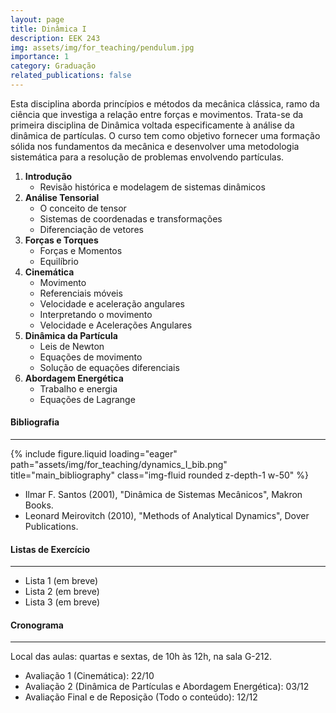 ```yaml
---
layout: page
title: Dinâmica I
description: EEK 243
img: assets/img/for_teaching/pendulum.jpg
importance: 1
category: Graduação
related_publications: false
---
```


Esta disciplina aborda princípios e métodos da mecânica clássica, ramo da ciência que investiga a relação entre forças e movimentos. Trata-se da primeira disciplina de Dinâmica voltada especificamente à análise da dinâmica de partículas. O curso tem como objetivo fornecer uma formação sólida nos fundamentos da mecânica e desenvolver uma metodologia sistemática para a resolução de problemas envolvendo partículas.

1. **Introdução**
   - Revisão histórica e modelagem de sistemas dinâmicos
2. **Análise Tensorial**
   - O conceito de tensor
   - Sistemas de coordenadas e transformações
   - Diferenciação de vetores
3. **Forças e Torques**
   - Forças e Momentos
   - Equilíbrio
4. **Cinemática**
   - Movimento
   - Referenciais móveis
   - Velocidade e aceleração angulares
   - Interpretando o movimento
   - Velocidade e Acelerações Angulares
5. **Dinâmica da Partícula**
   - Leis de Newton
   - Equações de movimento
   - Solução de equações diferenciais
6. **Abordagem Energética**
   - Trabalho e energia
   - Equações de Lagrange

<div class="mt-5"></div>

#### **Bibliografia**

---

<div class="row">
    <div class="col-sm mt-3 mt-md-0 d-flex justify-content-center">
        {% include figure.liquid loading="eager" path="assets/img/for_teaching/dynamics_I_bib.png" title="main_bibliography" class="img-fluid rounded z-depth-1 w-50" %}
    </div>
</div>

- Ilmar F. Santos (2001), "Dinâmica de Sistemas Mecânicos", Makron Books.
- Leonard Meirovitch (2010), "Methods of Analytical Dynamics", Dover Publications.

#### **Listas de Exercício**

---

- Lista 1 (em breve)
- Lista 2 (em breve)
- Lista 3 (em breve)

#### **Cronograma**

---

Local das aulas: quartas e sextas, de 10h às 12h, na sala G-212.

- Avaliação 1 (Cinemática): 22/10
- Avaliação 2 (Dinâmica de Partículas e Abordagem Energética): 03/12
- Avaliação Final e de Reposição (Todo o conteúdo): 12/12
